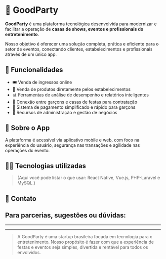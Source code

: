 # 🎉 GoodParty

**GoodParty** é uma plataforma tecnológica desenvolvida para modernizar e facilitar a operação de **casas de shows, eventos e profissionais do entretenimento**.

Nosso objetivo é oferecer uma solução completa, prática e eficiente para o setor de eventos, conectando clientes, estabelecimentos e profissionais através de um único app.

## 🚀 Funcionalidades

- 🎟️ Venda de ingressos online
- 🛒 Venda de produtos diretamente pelos estabelecimentos
- 📊 Ferramentas de análise de desempenho e relatórios inteligentes
- 🤝 Conexão entre garçons e casas de festas para contratação
- 💸 Sistema de pagamento simplificado e rápido para garçons
- 🧠 Recursos de administração e gestão de negócios

## 📱 Sobre o App

A plataforma é acessível via aplicativo mobile e web, com foco na experiência do usuário, segurança nas transações e agilidade nas operações do evento.

## 👨‍💻 Tecnologias utilizadas

> (Aqui você pode listar o que usar: React Native, Vue.js, PHP-Laravel e MySQL.)

## 💼 Contato

Para parcerias, sugestões ou dúvidas:
----
----
----

> A GoodParty é uma startup brasileira focada em tecnologia para o entretenimento. Nosso propósito é fazer com que a experiência de festas e eventos seja simples, divertida e rentável para todos os envolvidos.
